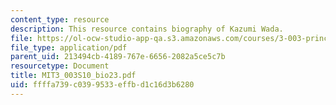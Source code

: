 ```yaml
---
content_type: resource
description: This resource contains biography of Kazumi Wada.
file: https://ol-ocw-studio-app-qa.s3.amazonaws.com/courses/3-003-principles-of-engineering-practice-spring-2010/ffffa739c0399533effbd1c16d3b6280_MIT3_003S10_bio23.pdf
file_type: application/pdf
parent_uid: 213494cb-4189-767e-6656-2082a5ce5c7b
resourcetype: Document
title: MIT3_003S10_bio23.pdf
uid: ffffa739-c039-9533-effb-d1c16d3b6280
---
```

